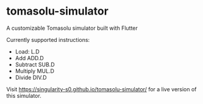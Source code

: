 # tomasolu-simulator
 A customizable Tomasolu simulator built with Flutter

 Currently supported instructions:
 - Load:    L.D
 - Add      ADD.D
 - Subtract SUB.D
 - Multiply MUL.D
 - Divide   DIV.D

 Visit https://singularity-s0.github.io/tomasolu-simulator/ for a live version of this simulator.
